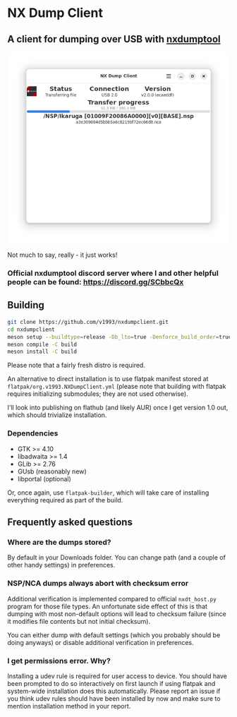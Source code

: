 # NX Dump Client

## A client for dumping over USB with [nxdumptool](https://github.com/DarkMatterCore/nxdumptool)

![screenshot](data/screenshot-1.png)

Not much to say, really - it just works!

### Official nxdumptool discord server where I and other helpful people can be found: https://discord.gg/SCbbcQx

## Building

```bash
git clone https://github.com/v1993/nxdumpclient.git
cd nxdumpclient
meson setup --buildtype=release -Db_lto=true -Denforce_build_order=true --prefix=/usr build
meson compile -C build
meson install -C build
```

Please note that a fairly fresh distro is required.

An alternative to direct installation is to use flatpak manifest stored at `flatpak/org.v1993.NXDumpClient.yml` (please note that building with flatpak requires initializing submodules; they are not used otherwise).

I'll look into publishing on flathub (and likely AUR) once I get version 1.0 out, which should trivialize installation.

### Dependencies

* GTK >= 4.10
* libadwaita >= 1.4
* GLib >= 2.76
* GUsb (reasonably new)
* libportal (optional)

Or, once again, use `flatpak-builder`, which will take care of installing everything required as part of the build.

## Frequently asked questions

### Where are the dumps stored?

By default in your Downloads folder. You can change path (and a couple of other handy settings) in preferences.

### NSP/NCA dumps always abort with checksum error

Additional verification is implemented compared to official `nxdt_host.py` program for those file types. An unfortunate side effect of this is that dumping with most non-default options will lead to checksum failure (since it modifies file contents but not initial checksum).

You can either dump with default settings (which you probably should be doing anyways) or disable additional verification in preferences.

### I get permissions error. Why?

Installing a udev rule is required for user access to device. You should have been prompted to do so interactively on first launch if using flatpak and system-wide installation does this automatically. Please report an issue if you think udev rules should have been installed by now and make sure to mention installation method in your report.
